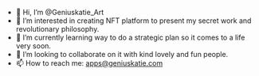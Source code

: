 - 👋 Hi, I’m @Geniuskatie_Art
- 👀 I’m interested in creating NFT platform to present my secret work and revolutionary philosophy.
- 🌱 I’m currently learning way to do a strategic plan so it comes to a life very soon.
- 💞️ I’m looking to collaborate on it with kind lovely and fun people.
- 📫 How to reach me: apps@geniuskatie.com

<!---
GeniuskatieArt/GeniuskatieArt is a ✨ special ✨ repository because its `README.md` (this file) appears on your GitHub profile.
You can click the Preview link to take a look at your changes.
--->

